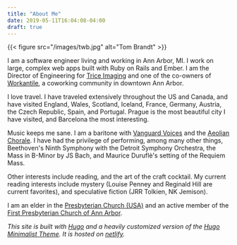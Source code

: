 ```yaml
---
title: "About Me"
date: 2019-05-11T16:04:08-04:00
draft: true
---
```


{{< figure src="/images/twb.jpg" alt="Tom Brandt" >}}

I am a software engineer living and working in Ann Arbor, MI. I work on large, complex web apps built with Ruby on Rails and Ember. I am the Director of Engineering for [Trice Imaging](https://triceimaging.com) and one of the co-owners of [Workantile](http://workantile.org), a coworking community in downtown Ann Arbor.

I love travel. I have traveled extensively throughout the US and Canada, and have visited England, Wales, Scotland, Iceland, France, Germany, Austria, the Czech Republic, Spain, and Portugal. Prague is the most beautiful city I have visited, and Barcelona the most interesting.

Music keeps me sane. I am a baritone with [Vanguard Voices](http://vanguardvoices.org) and the [Aeolian Chorale](https://www.facebook.com/aeolianchorale). I have had the privilege of performing, among many other things, Beethoven's Ninth Symphony with the Detroit Symphony Orchestra, the Mass in B-Minor by JS Bach, and Maurice Duruflè's setting of the Requiem Mass.

Other interests include reading, and the art of the craft cocktail. My current reading interests include mystery (Louise Penney and Reginald Hill are current favorites), and speculative fiction (JRR Tolkien, NK Jemison).

I am an elder in the [Presbyterian Church (USA)](https://www.pcusa.org/) and an active member of the [First Presbyterian Church of Ann Arbor](https://firstpresbyterian.org).

*This site is built with [Hugo](https://gohugo.io) and a heavily customized version of the [Hugo Minimalist Theme](https://themes.gohugo.io/hugo-minimalist/). It is hosted on [netlify](https://www.netlify.com/).*